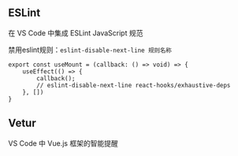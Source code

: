 ## ESLint

在 VS Code 中集成 ESLint JavaScript 规范

禁用eslint规则：`eslint-disable-next-line 规则名称`

```tsx
export const useMount = (callback: () => void) => {
    useEffect(() => {
        callback();
        // eslint-disable-next-line react-hooks/exhaustive-deps
    }, [])
}
```



## Vetur

VS Code 中 Vue.js 框架的智能提醒